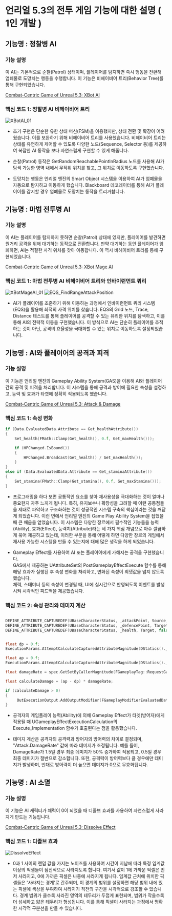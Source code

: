 # 언리얼 5.3의 전투 게임 기능에 대한 설명 ( 1인 개발 )

## 기능명 : 정찰병 AI 
### 기능 설명
이 AI는 기본적으로 순찰(Patrol) 상태이며, 플레이어를 탐지하면 즉시 행동을 전환해 엄폐물로 도망치는 행동을 수행합니다. 
이 기능은 비헤이비어 트리(Behavior Tree)를 통해 구현되었습니다.


[Combat-Centric Game of Unreal 5.3: XBot AI](https://www.youtube.com/watch?v=RkRz2BjRmJM)


### 핵심 코드 1: 정찰병 AI 비헤이비어 트리

<img src="Images/XBotAI.png" alt="XBotAI_01">

- 초기 구현은 단순한 유한 상태 머신(FSM)을 이용했지만, 상태 전환 및 확장이 어려웠습니다. 
이를 보완하기 위해 비헤이비어 트리를 사용했습니다. 비헤이비어 트리는 상태를 유연하게 제어할 수 있도록 
다양한 노드(Sequence, Selector 등)를 제공하여 복잡한 AI 동작을 보다 자연스럽게 구현할 수 있게 해줍니다.

- 순찰(Patrol) 동작은 GetRandomReachablePointInRadius 노드를 사용해 AI가 탐색 가능한 
영역 내에서 무작위 위치를 찾고, 그 위치로 이동하도록 구현했습니다.

- 도망치는 행동은 언리얼 엔진의 Smart Object 시스템을 이용하여 AI가 엄폐물을 자동으로 
탐지하고 이동하게 했습니다. Blackboard 데코레이터를 통해 AI가 플레이어를 감지할 경우 
엄폐물로 도망치는 동작을 트리거합니다.



## 기능명 : 마법 전투병 AI 
### 기능 설명
이 AI는 플레이어를 탐지하지 못하면 순찰(Patrol) 상태에 있지만, 플레이어를 
발견하면 원거리 공격을 위해 대기하는 동작으로 전환합니다. 만약 대기하는 동안 
플레이어가 엄폐하면, AI는 적절한 사격 위치를 찾아 이동합니다. 
이 역시 비헤이비어 트리를 통해 구현되었습니다.


[Combat-Centric Game of Unreal 5.3: XBot Mage AI](https://www.youtube.com/watch?v=vADQb_kspTE)


### 핵심 코드 1: 마법 전투병 AI 비헤이비어 트리와 인바이런먼트 쿼리

<img src="Images/XBotMageAI.png" alt="XBotMageAI_01">
<img src="Images/EQS_FindRangeAttackPosition.png" alt="EQS_FindRangeAttackPosition">

- AI가 플레이어를 조준하기 위해 이동하는 과정에서 인바이런먼트 쿼리 시스템(EQS)을 활용해 최적의 사격 위치를 찾습니다. EQS의 Grid 노드, Trace, Distance 테스트를 통해 플레이어를 공격할 수 있는 유리한 위치를 탐색하고, 이를 통해 AI의 전략적 이동을 구현했습니다. 이 방식으로 AI는 단순히 플레이어를 추적하는 것이 아닌, 공격의 효율성을 극대화할 수 있는 위치로 이동하도록 설정되었습니다.



## 기능명 : AI와 플레이어의 공격과 피격
### 기능 설명
이 기능은 언리얼 엔진의 Gameplay Ability System(GAS)을 이용해 AI와 플레이어 간의 공격 및 피격을 처리합니다. 이 시스템을 통해 공격과 방어에 필요한 속성을 설정하고, 능력 및 효과가 타겟에 정확히 적용되도록 했습니다.


[Combat-Centric Game of Unreal 5.3: Attack & Damage](https://www.youtube.com/watch?v=rXJIfTRE2R0)


### 핵심 코드 1: 속성 변화
```cpp
if (Data.EvaluatedData.Attribute == Get_healthAttribute())
{
    Set_health(FMath::Clamp(Get_health(), 0.f, Get_maxHealth()));

    if (HPChanged.IsBound())
    {
        HPChanged.Broadcast(Get_health() / Get_maxHealth());
    }
}
else if (Data.EvaluatedData.Attribute == Get_staminaAttribute())
{
    Set_stamina(FMath::Clamp(Get_stamina(), 0.f, Get_maxStamina()));
}
```
- 프로그래밍을 하다 보면 공통적인 요소를 찾아 재사용성을 극대화하는 것이 얼마나 
중요한지 자주 느끼게 됩니다. 
특히, 유지보수나 확장성을 고려할 때 이런 공통점들을 제대로 파악하고 구조화하는 것이 
성공적인 시스템 구축의 핵심이라는 것을 깨닫게 되었습니다.
이런 면에서 언리얼 엔진의 Game Play Ability System을 접했을 때 큰 배움을 얻었습니다. 
이 시스템은 다양한 장르에서 필수적인 기능들을 능력(Ability), 효과(Effect), 능력치(Attribute)라는 
세 가지 핵심 개념으로 아주 깔끔하게 묶어 제공하고 있는데, 이러한 부분을 통해 어떻게 하면 
다양한 장르의 게임에서 재사용 가능한 시스템을 만들 수 있는지에 대해 많은 생각을 하게 되었습니다.

- Gameplay Effect를 사용하여 AI 또는 플레이어에게 가해지는 공격을 구현했습니다.  
GAS에서 제공하는 UAttributeSet의 PostGameplayEffectExecute 함수를 통해 해당 효과가 실행된 후 속성 변화를 처리하고, 
변화된 속성이 최댓값을 넘지 않도록 했습니다.  
체력, 스태미너 등의 속성이 변경될 때, UI에 실시간으로 반영되도록 이벤트를 발생시켜 시각적인 피드백을 제공했습니다.

### 핵심 코드 2: 속성 관리와 데미지 계산
```cpp

DEFINE_ATTRIBUTE_CAPTUREDEF(UBaseCharacterStatus, _attackPoint, Source, false);
DEFINE_ATTRIBUTE_CAPTUREDEF(UBaseCharacterStatus, _defencePoint, Target, false);
DEFINE_ATTRIBUTE_CAPTUREDEF(UBaseCharacterStatus, _health, Target, false);

```
```cpp

float dp = 0.f;
ExecutionParams.AttemptCalculateCapturedAttributeMagnitude(DStatics()._defencePointDef, evaluationParam, dp);

float ap = 0.f;
ExecutionParams.AttemptCalculateCapturedAttributeMagnitude(DStatics()._attackPointDef, evaluationParam, ap);

float damageRate = spec.GetSetByCallerMagnitude(FGameplayTag::RequestGameplayTag(FName("Attack.DamageRate")), false, 1.f);

float calculateDamage = (ap - dp) * damageRate;

if (calculateDamage > 0)
{
     OutExecutionOutput.AddOutputModifier(FGameplayModifierEvaluatedData(DStatics()._healthProperty, EGameplayModOp::Additive, -calculateDamage));
}

```
- 공격자의 게임플레이 능력(Ability)에 의해 Gameplay Effect가 타겟(방어자)에게 적용될 때 
UGameplayEffectExecutionCalculation의 Execute_Implementation 함수가 호출된다는 점을 활용했습니다. 

- 데미지 계산은 공격자의 공격력과 방어자의 방어력의 차이로 결정되며, "Attack.DamageRate" 값에 따라 데미지가 조정됩니다. 예를 들어, DamageRate가 1.5일 경우 최종 데미지가 50% 증가하여 적용되고, 0.5일 경우 최종 데미지가 절반으로 감소합니다. 또한, 공격력이 방어력보다 클 경우에만 데미지가 발생하며, 반대로 방어력이 더 높으면 데미지가 0으로 무효화됩니다.



## 기능명 : AI 소멸
### 기능 설명
이 기능은 AI 캐릭터가 체력이 0이 되었을 때 디졸브 효과를 사용하여 자연스럽게 사라지게 만드는 기능입니다. 


[Combat-Centric Game of Unreal 5.3: Dissolve Effect](https://www.youtube.com/watch?v=WAVaeNaUJAk)

### 핵심 코드 1: 디졸브 효과

<img src="Images/DissolveEffect.png" alt="DissolveEffect">

- 0과 1 사이의 랜덤 값을 가지는 노이즈를 사용하여 시간이 지남에 따라 특정 임계값 이상의 픽셀들이 점진적으로 사라지도록 합니다. 여기서 값이 1에 가까운 픽셀은 먼저 사라지고, 0에 가까운 픽셀은 나중에 사라지게 됩니다. 임계값 근처에 위치한 픽셀들은 '사라지는 경계'로 간주되며, 이 경계의 범위를 설정하면 해당 범위 내에 있는 픽셀에 색상을 부여하여 사라지기 직전의 구간을 시각적으로 강조할 수 있습니다. 경계 범위가 클수록 사라진 영역의 테두리가 두껍게 표현되며, 범위가 작을수록 더 섬세하고 얇은 테두리가 형성됩니다. 이를 통해 픽셀이 사라지는 과정에서 명확한 시각적 구분선을 만들 수 있습니다.
